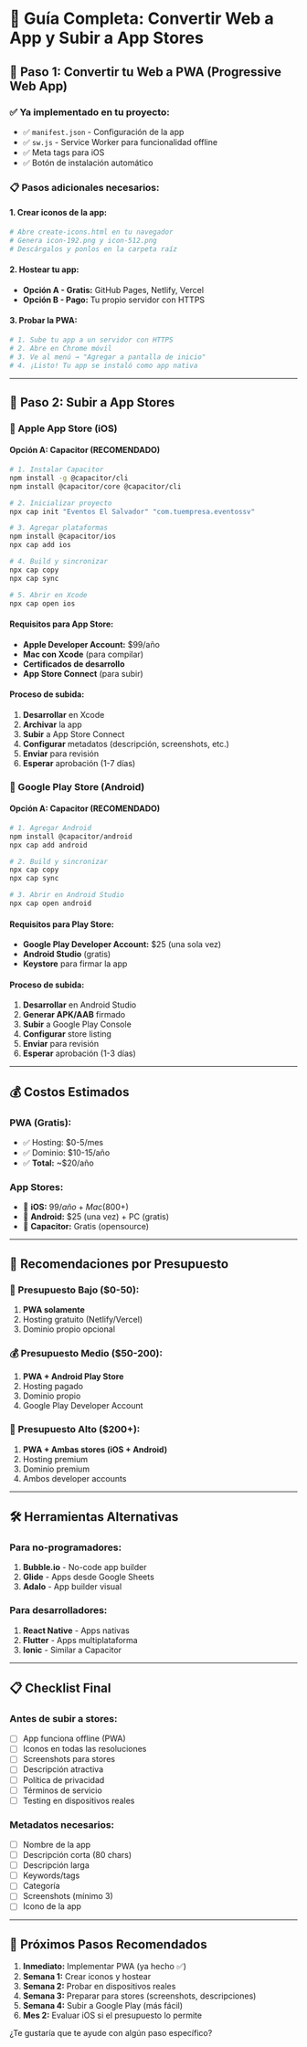 # 📱 Guía Completa: Convertir Web a App y Subir a App Stores

## 🚀 Paso 1: Convertir tu Web a PWA (Progressive Web App)

### ✅ Ya implementado en tu proyecto:
- ✅ `manifest.json` - Configuración de la app
- ✅ `sw.js` - Service Worker para funcionalidad offline
- ✅ Meta tags para iOS
- ✅ Botón de instalación automático

### 📋 Pasos adicionales necesarios:

#### 1. Crear iconos de la app:
```bash
# Abre create-icons.html en tu navegador
# Genera icon-192.png y icon-512.png
# Descárgalos y ponlos en la carpeta raíz
```

#### 2. Hostear tu app:
- **Opción A - Gratis:** GitHub Pages, Netlify, Vercel
- **Opción B - Pago:** Tu propio servidor con HTTPS

#### 3. Probar la PWA:
```bash
# 1. Sube tu app a un servidor con HTTPS
# 2. Abre en Chrome móvil
# 3. Ve al menú → "Agregar a pantalla de inicio"
# 4. ¡Listo! Tu app se instaló como app nativa
```

---

## 🏪 Paso 2: Subir a App Stores

### 🍎 Apple App Store (iOS)

#### Opción A: Capacitor (RECOMENDADO)
```bash
# 1. Instalar Capacitor
npm install -g @capacitor/cli
npm install @capacitor/core @capacitor/cli

# 2. Inicializar proyecto
npx cap init "Eventos El Salvador" "com.tuempresa.eventossv"

# 3. Agregar plataformas
npm install @capacitor/ios
npx cap add ios

# 4. Build y sincronizar
npx cap copy
npx cap sync

# 5. Abrir en Xcode
npx cap open ios
```

#### Requisitos para App Store:
- **Apple Developer Account:** $99/año
- **Mac con Xcode** (para compilar)
- **Certificados de desarrollo**
- **App Store Connect** (para subir)

#### Proceso de subida:
1. **Desarrollar** en Xcode
2. **Archivar** la app
3. **Subir** a App Store Connect
4. **Configurar** metadatos (descripción, screenshots, etc.)
5. **Enviar** para revisión
6. **Esperar** aprobación (1-7 días)

### 🤖 Google Play Store (Android)

#### Opción A: Capacitor (RECOMENDADO)
```bash
# 1. Agregar Android
npm install @capacitor/android
npx cap add android

# 2. Build y sincronizar
npx cap copy
npx cap sync

# 3. Abrir en Android Studio
npx cap open android
```

#### Requisitos para Play Store:
- **Google Play Developer Account:** $25 (una sola vez)
- **Android Studio** (gratis)
- **Keystore** para firmar la app

#### Proceso de subida:
1. **Desarrollar** en Android Studio
2. **Generar APK/AAB** firmado
3. **Subir** a Google Play Console
4. **Configurar** store listing
5. **Enviar** para revisión
6. **Esperar** aprobación (1-3 días)

---

## 💰 Costos Estimados

### PWA (Gratis):
- ✅ Hosting: $0-5/mes
- ✅ Dominio: $10-15/año
- ✅ **Total:** ~$20/año

### App Stores:
- 🍎 **iOS:** $99/año + Mac ($800+)
- 🤖 **Android:** $25 (una vez) + PC (gratis)
- 📱 **Capacitor:** Gratis (opensource)

---

## 🎯 Recomendaciones por Presupuesto

### 💸 Presupuesto Bajo ($0-50):
1. **PWA solamente**
2. Hosting gratuito (Netlify/Vercel)
3. Dominio propio opcional

### 💰 Presupuesto Medio ($50-200):
1. **PWA + Android Play Store**
2. Hosting pagado
3. Dominio propio
4. Google Play Developer Account

### 💎 Presupuesto Alto ($200+):
1. **PWA + Ambas stores (iOS + Android)**
2. Hosting premium
3. Dominio premium
4. Ambos developer accounts

---

## 🛠️ Herramientas Alternativas

### Para no-programadores:
1. **Bubble.io** - No-code app builder
2. **Glide** - Apps desde Google Sheets
3. **Adalo** - App builder visual

### Para desarrolladores:
1. **React Native** - Apps nativas
2. **Flutter** - Apps multiplataforma
3. **Ionic** - Similar a Capacitor

---

## 📋 Checklist Final

### Antes de subir a stores:
- [ ] App funciona offline (PWA)
- [ ] Iconos en todas las resoluciones
- [ ] Screenshots para stores
- [ ] Descripción atractiva
- [ ] Política de privacidad
- [ ] Términos de servicio
- [ ] Testing en dispositivos reales

### Metadatos necesarios:
- [ ] Nombre de la app
- [ ] Descripción corta (80 chars)
- [ ] Descripción larga
- [ ] Keywords/tags
- [ ] Categoría
- [ ] Screenshots (mínimo 3)
- [ ] Icono de la app

---

## 🚀 Próximos Pasos Recomendados

1. **Inmediato:** Implementar PWA (ya hecho ✅)
2. **Semana 1:** Crear iconos y hostear
3. **Semana 2:** Probar en dispositivos reales
4. **Semana 3:** Preparar para stores (screenshots, descripciones)
5. **Semana 4:** Subir a Google Play (más fácil)
6. **Mes 2:** Evaluar iOS si el presupuesto lo permite

¿Te gustaría que te ayude con algún paso específico?


